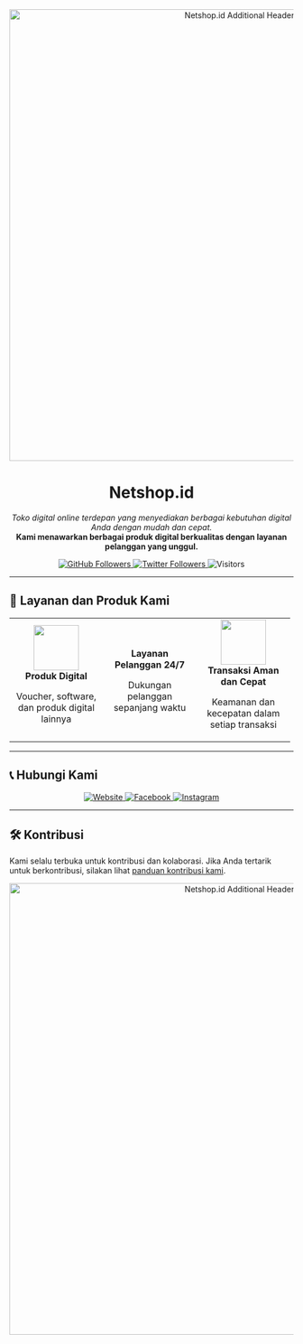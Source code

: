 <div align="center">
  <img src="https://media.discordapp.net/attachments/1262757756901920819/1263364799941836841/20240612_054044_0000.png?ex=6699f7a8&is=6698a628&hm=67639f389f58297ee11235ed2a3be63a7c62bf13acbf10162270842ff9307e92&" alt="Netshop.id Additional Header" width="800"/>
</div>

<h1 align="center">Netshop.id</h1>
<p align="center">
  <i>Toko digital online terdepan yang menyediakan berbagai kebutuhan digital Anda dengan mudah dan cepat.</i><br/>
  <b>Kami menawarkan berbagai produk digital berkualitas dengan layanan pelanggan yang unggul.</b>
</p>

<div align="center">
  <a href="https://github.com/netshop-id">
    <img src="https://img.shields.io/github/followers/netshop-id?label=Follow&style=social" alt="GitHub Followers"/>
  </a>
  <a href="https://twitter.com/netshop-id">
    <img src="https://img.shields.io/twitter/follow/netshop-id?label=Follow&style=social" alt="Twitter Followers"/>
  </a>
  <img src="https://visitor-badge.glitch.me/badge?page_id=netshop.id.visitor-badge" alt="Visitors"/>
</div>

---

## 🛒 Layanan dan Produk Kami
<div align="center">
  <table>
    <tr>
      <td align="center" width="150">
        <img src="https://img.icons8.com/fluency/96/000000/gift.png" width="80" height="80"/>
        <br/>
        <b>Produk Digital</b>
        <p>Voucher, software, dan produk digital lainnya</p>
      </td>
      <td align="center" width="150">
  <i class="fas fa-headset" style="font-size: 80px; color: #00BFFF;"></i>
  <br/>
  <b>Layanan Pelanggan 24/7</b>
  <p>Dukungan pelanggan sepanjang waktu</p>
      </td>
      <td align="center" width="150">
        <img src="https://img.icons8.com/fluency/96/000000/lock.png" width="80" height="80"/>
        <br/>
        <b>Transaksi Aman dan Cepat</b>
        <p>Keamanan dan kecepatan dalam setiap transaksi</p>
      </td>
    </tr>
  </table>
</div>

---

## 📞 Hubungi Kami
<div align="center">
  <a href="https://netshop.id">
    <img src="https://img.shields.io/badge/Website-000000?style=for-the-badge&logo=About.me&logoColor=white" alt="Website"/>
  </a>
  <a href="https://facebook.com/netshop.id">
    <img src="https://img.shields.io/badge/Facebook-1877F2?style=for-the-badge&logo=facebook&logoColor=white" alt="Facebook"/>
  </a>
  <a href="https://instagram.com/netshop.id">
    <img src="https://img.shields.io/badge/Instagram-E4405F?style=for-the-badge&logo=instagram&logoColor=white" alt="Instagram"/>
  </a>
</div>

---

## 🛠️ Kontribusi
Kami selalu terbuka untuk kontribusi dan kolaborasi. Jika Anda tertarik untuk berkontribusi, silakan lihat [panduan kontribusi kami](https://github.com/netshop.id/CONTRIBUTING.md).

<div align="center">
  <img src="https://media.discordapp.net/attachments/1262757756901920819/1263364799941836841/20240612_054044_0000.png?ex=6699f7a8&is=6698a628&hm=67639f389f58297ee11235ed2a3be63a7c62bf13acbf10162270842ff9307e92&" alt="Netshop.id Additional Header" width="800"/>
</div>

